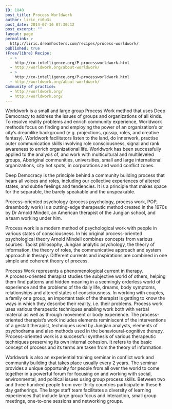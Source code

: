 ```yaml
---
ID: 1848
post_title: Process Worldwork
author: liric_ri6u3i
post_date: 2014-07-16 07:30:12
post_excerpt: ""
layout: page
permalink: >
  http://liric.dreamhosters.com/recipes/process-worldwork/
published: true
(Free/libre) Recipe:
  - >
    http://co-intelligence.org/P-processworldwork.html
  - http://worldwork.org/about-worldwork/
  - >
    http://co-intelligence.org/P-processworldwork.html
  - http://worldwork.org/about-worldwork/
Community of practice:
  - http://worldwork.org/
  - http://worldwork.org/
---
```

Worldwork is a small and large group Process Work method that uses Deep Democracy to address the issues of groups and organizations of all kinds. To resolve reality problems and enrich community experience, Worldwork methods focus on finding and employing the power of an organization’s or city’s dreamlike background (e.g. projections, gossip, roles, and creative fantasy). Worldwork facilitators listen to the land, do innerwork, practise outer communication skills involving role consciousness, signal and rank awareness to enrich organizational life. Worldwork has been successfully applied to the analysis of, and work with multicultural and multileveled groups, Aboriginal communities, universities, small and large international organizations, city hot spots, in corporations and world conflict zones.

Deep Democracy is the principle behind a community building process that hears all voices and roles, including our collective experiences of altered states, and subtle feelings and tendencies. It is a principle that makes space for the separable, the barely speakable and the unspeakable.

Process-oriented psychology (process psychology, process work, POP, dreambody work) is a cutting-edge therapeutic method created in the 1970s by Dr Arnold Mindell, an American therapist of the Jungian school, and a team working under him.

Process work is a modern method of psychological work with people in various states of consciousness. In his original process-oriented psychological theory Arnold Mindell combines concepts from various sources: Taoist philosophy, Jungian analytic psychology, the theory of information, the theory of roles, the communicative approach and system approach in therapy. Different currents and inspirations are combined in one simple and coherent theory of process.

Process Work represents a phenomenological current in therapy. A process-oriented therapist studies the subjective world of others, helping them find patterns and hidden meaning in a seemingly orderless world of experience and the problems of the daily life, dreams, body symptoms, relationships and altered states of consciousness. In working with couples, a family or a group, an important task of the therapist is getting to know the ways in which they describe their reality, i.e. their problems. Process work uses various therapeutic techniques enabling work both with verbal material as well as through movement or body experience. The process-oriented therapist’s work includes elements reminiscent of the interventions of a gestalt therapist, techniques used by Jungian analysts, elements of psychodrama and also methods used in the behavioural-cognitive therapy. Process-oriented work is a successful synthesis of various therapeutic techniques preserving its own internal cohesion. It refers to the basic concept of process and its terms are taken from the theory of information.

Worldwork is also an experiential training seminar in conflict work and community building that takes place usually every 2 years. The seminar provides a unique opportunity for people from all over the world to come together in a powerful forum for focusing on and working with social, environmental, and political issues using group process skills. Between two and three hundred people from over thirty countries participate in these 6 day gatherings. The large staff team facilitates a diversity of learning experiences that include large group focus and interaction, small group meetings, one-to-one sessions and networking groups.